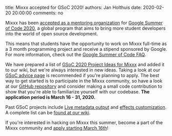 title: Mixxx accepted for GSoC 2020!
authors: Jan Holthuis
date: 2020-02-20 20:00:00
comments: no

Mixxx has been [accepted as a mentoring organization](https://summerofcode.withgoogle.com/organizations/6577142898360320/) for [Google Summer of Code 2020](https://summerofcode.withgoogle.com/), a global program that aims to bring more student developers into the world of open source development.

This means that students have the opportunity to work on Mixxx full-time as a 3 month programming project and receive a stipend sponsored by Google. For more information, check out the [Google Summer of Code FAQ](https://developers.google.com/open-source/gsoc/faq#students).

We have prepared a list of [GSoC 2020 Project Ideas for Mixxx](https://mixxx.org/wiki/doku.php/gsoc2020ideas) and added it to our wiki, but we're always interested in new ideas. Taking a look at our [GSoC advice page](https://mixxx.org/wiki/doku.php/gsocadvice) is recommended if you're planning to apply. The best way to get started is to participate in the Mixxx community, so have a look at our [GitHub repository](https://github.com/mixxxdj/mixxx) and consider making a small code contribution to show that you're able to familiarize yourself with our codebase.
**The application period is March 16 - 31, 2020.**

Past GSoC projects include [Live metadata output](https://mixxx.org/wiki/doku.php/live_metadata_output) and [effects customization](https://mixxx.org/wiki/doku.php/effects_customization). A complete list can be [found at our wiki](https://mixxx.org/wiki/doku.php/gsoc).

If you're interested in hacking on Mixxx this summer, become a part of the Mixxx community and [apply starting March 16th](https://summerofcode.withgoogle.com/organizations/6577142898360320/)!
